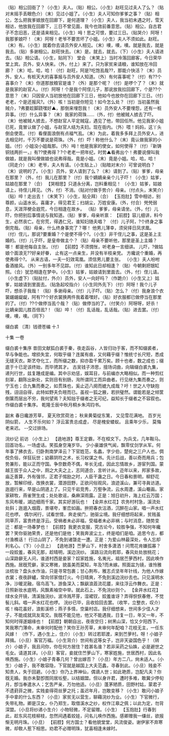 <!-- { "loadSidebar": true } -->
（贴）相公回衙了？（小生）夫人。（贴）相公。（小生）赵旺见过夫人了么？（贴对末摇手丢眼色介）（末）见过小姐了。（小生）夫人可知你爹爹之事？（贴）相公，怎么把我爹娘放在回廊下，是何道理？（小生）夫人，我当初未遇之时，雪天相访，他放我在回廊下，三日不曾见面，我今也效前番意思。（贴）相公，自古君子不念旧恶，还是请来相见。（小生）呣！思之可恨，要过三日。（贴哭介）阿呀！我那爹娘吓！（末）阿呀！老爷不要苦坏了小姐。（小生）夫人不须如此。赵旺。（末）有。（小生）就着你去请员外安人相见。（末）噢，噢，噢。就是我去，就是我去。（贴）多谢相公。赵旺快去。（末）是。就去，就去。（下）（小生）夫人请进去。（贴）相公请。（小生，贴同下）
堂会
（末笑上）当时冷落回廊客，今日荣华堂上宾。员外，安人快来。（外，付上）来了。只为家贫来请粮，谁知放在冷回廊？（末）哈，哈，哈！（付）赵旺，阿是?吃饱厾哉??，那能介快活？（末）员外，安人，有桩天大的喜事报与员外安人知道。（外）有何喜事呢？（付）有??个喜事介？（末）你道那放粮官是谁？（外）是那个呢？（付）是啰个了？（末）就是我家的赵官人。（付）阿呀！个是我个阿侄儿子，那说放我拉回廊下，个是??个意思？（末）只因安人当初放他在回廊下三日，他如今也放你在回廊下三日。（付）老老，个是还报风?。（外）咳！当初是你短见！如今怎么处？（付）当初虽然我贼介，?弗要趁脚跷嘿好▲，那倒来埋怨我！（末）员外安人不要埋怨，还有一桩异事。（付）什么异事？（末）我家的荷珠......（外，付）他被贼人掳去了吓。（末）他被贼人掳去，不想赵官人平定贼寇，遇见了他，带回任所。他见我家小姐已死，竟冒认做了小姐，与赵官人结为夫妇。现在衙内。（外）喂！妈妈，这丫头倒会使乖。（付）看俚面浪倒有点福气厾。（末）为此，着我多多拜上员外安人，进去相见时，千万不要说是荷珠。（外，付）吓！称他什么？（末）竟认做我家的小姐。（付）小姐没小姐哉那。（外）呣！他是我家的使女，如何使得？（付）『新铸铜钱两折一，』有??使弗得？?个老老一把年纪，时势▲看弗出个！弗要说俚叫我做娘，就是我叫俚做娘也说弗得哉。竟是小姐。（末）竟是小姐。哈，哈，哈！（同走介）（末）老爷，夫人有请。（小生贴上，）（贴暗对末介）可曾说明白？（末）说明的了。（小生）员外，安人请到了么？（末）请到了。（贴）爹爹，母亲在那里？（外，付）我儿在那里？（付）我个嫡嫡亲亲个儿子吓！（小生）姑爹，姑娘在那里？（合）
【哭相思】只道永分离，岂料重相见！
（小生）姑爹，姑娘请上，待侄儿拜见。（外，付）不消。（贴对付做手势介）母亲。（付点头，末笑介）（贴）啐！走出去！（末笑下）（小生，贴仝拜）（合）
【玉抱肚】雪中相访，别尊颜，山遥水长。喜庸才，得见君王；扫胡尘，万姓安康。（外，付合）焭焭弱息，天涯萍梗会遐荒，今日相逢在故乡。
（贴）爹爹，母亲请坐。（外，付）儿吓，你把别后事情说与我知道。（贴）爹爹，母亲听禀：
【前腔】容儿细讲，料今生，必然丧亡。在穷荒，得遇仁兄，谁知妇随夫唱？
（付）儿子阿，?个终身之事倒完哉。（贴）母亲，什么终身事完了？哪！
他男儿薄幸，须臾择日凤求凰。
（付）侄儿，那说?要重婚？个是使不得个?。（小生）非干侄儿之事，这是圣上主婚的。（付）儿子吓，是皇帝做主个？（贴）母亲不要听他，那里是圣上主婚？哪！
都是他每自主张。（付）
【前腔】不须惆怅，听老身一言细讲。
儿吓，?做姑娘个面浪无??好亲好眷，
止有这一点亲生，并没有半枝亲党。
方纔说个重婚，再使弗得个?。
从来古语，一夫一妇效鸾凰。须信男儿要主张。
（小生）夫人吩咐备酒接风。（外）一别多年不见踪。（付）谁知此日却相逢？（贴）今朝剩把银缸照。（合）犹恐相逢在梦中。（小生）姑爹，姑娘请到里面去。（外，付）侄儿请。（小生虚下）（贴扯付，外介）员外，安人一向好吗？（作跪介）（小生又上）姑爹，姑娘请到里面去。（贴急起咬指介）（小生同外先下）（付）阿呀！我个儿子吓，想杀子我哉！（贴）多谢母亲。（付）儿子吓。（贴）怎么？（付）我身浪个衣裳龌龌龊龊，阿有??个好衣裳换两件我着着嘿好。（贴）好衣服都已做停当在那里的了。（付）??个做停当厾个哉？（贴）做停当的了。（付笑介）阿呀呀，好杀！比嫡亲囡儿胜百倍厾?！（贴）啐！（付）乱话哉，乱话哉。（贴）进去罢。（付）噢，噢，噢。（同下）

缀白裘 〔清〕钱德苍编 十.1

十集 
一卷
 
缀白裘十集序
昔田文献狐白裘于秦，夜走函谷，人皆归功于客，而不知缀裘者，早与争能也。增损失宜，何取乎缀？连属有痕，又何藉乎缀？惟统寸长尺短，悉成无缝天衣。斯艺夺化工，而所缀之数，抑亦盈千累万矣。顾十也者，数之成也；缀底于十已足该终始，而毕骋其才。
古吴钱子沛思，擅场词曲，向辑缀白裘九集，递刋行世，兹复踵成是编。其中示劝惩，娱耳目，与前编亦大略相似。而一种剪红刻翠，翻陈出新处，实则目有别肠，洵所谓同工而异曲者。行见继九集而奏之，则宁玉也；合九集而奏之，如贯珠也，奚止迈八阕而媲九成哉？吁！世之人守缺抱残，诩诩自得，此特如野夫负暄而已。虽视一狐之腋，若拱璧然。谓能若是之倾筐倒箧而层出不穷，我何望焉？夫知拙于缀者之无可纪，益知长于缀者之不容叙也。作缀白裘十集序。
乾隆壬辰中秋月桐乡朱鸿钧书。
 
副末
春日纔游芳草，
夏天欣赏荷池；
秋来黄菊绽东篱，
又见雪花满地。
百岁光阴似箭，
人生不乐何如？
浮云富贵总成虚，
尽是槐安蝼蚁。
且乘年少乐，
莫悔老来迟。
--交过排场。
 
浣纱记
前访
（小生上）
【遶地游】尊王定霸，不在桓文下。为兵戈，几年鞍马。回首功名，一场虚话。笑孤身空淹岁华。
少小豪雄侠气闻，飘零仗剑学从军。何年事了拂衣去，归卧荆南梦泽云？下官姓范，名蠡，字少伯，楚宛之三户人也。倜傥负俗，佯狂玩世；幼慕阴符之术，长习权谋之书。先计后战，善以奇而用兵；包势兼形，能以正而守国。争奈数奇不偶，年长无成，因此忘情故乡，游宦列国。蒙越王拔于众人之中，厕之大夫之上，志同道合，言听计从。迩年以来，邦家多故，庙乏善算，外有强邻，正君子惕励之时，人臣干蛊之日。今日春和景明，柳舒花放，暂解印绶，改换衣裳，潜游田野，正欲问俗观风，浪迹溪山，兼可寻眞访道。迤逦行来，早是山阴道上了。只见千岩竞秀，万壑争流，云水周遭，溪山罨画。家家耕牧，燕雀贺生成；处处歌谣，桑麻深雨露。正是：旭日初升，海上红云万国；东风布暖，湖边细雨千家。其实好游玩也！
【金井水红花】农务村村急，溪流处处斜；迤逦入烟霞，景堪夸，峯峦如画。拚把春衣沽酒，沉醉在山家。唱一声水红花也啰。
偶尔闲行，试看世情，奔走侯门，驰驱尘境。我仔细想将起来，贫贱虽同草芥，富贵终是浮云。受祸者未必非福，受福者未必非祸；与时消息，随势变迁：都是一场春梦也！
【前腔】我更衣变服，究古论今，较胜争强，不知何年纔罢？笑你驱驰荣贵，还是他们是他；笑我奔波尘土，终是咱们是咱。追思今古，都付渔樵话！
行过山阴了，不免到诸曁走一遭。正是：为爱山林最深处，令人忘却利名心。（下）（小旦上）
【遶地游】苎萝山下，村舍多潇洒！问莺花肯嫌孤寡？一段姣羞，春风无那，趁晴明，溪边浣纱。
溪路沿流向若耶，春风处处放桃花；山深路僻无人问，谁道村西是妾家？奴家姓施，名夷光，祖居苎萝西村，因此唤作西施。居旣荒僻，家又寒微，貌虽美而莫知，年及?而未嫁。照面盆为镜，谁怜雅淡梳妆？盘头水作油，只是寻常包裹；甘心荆布，雅志贞坚年年针线，为他人作嫁衣裳；夜夜辟纑，常向邻家借灯火。今日晴爽，不免到溪边浣纱去也。只见溪明水净，沙暖泥融，宿鸟高飞，游鱼深入；飘飖浪蕋流花靥，来往浮云作舞衣。正是：日照新妆水底明，风飘素袖空中举。就此石上，不免浣纱则个。
【金井水红花】绿水全开镜，清溪独浣纱。波冷溅芹芽，湿裙钗，姣羞谁讶？弄得恹恹春倦，不觉髻儿斜。唱一声水红花也啰。
浣纱已毕，且收拾回去罢。（收竿，立整衣，叹介）咳！梅花虽好，浪影溪桥；燕子多情，空巢村店。我仔细想来，世间多少佳人才子，不能成就凤友鸾交。我旣不能见他，他又不能遇我，日复一日，年又一年，不知何时得遂姻缘也！
【前腔】朝朝自出，夜夜空归；树黑山深，恰又夕阳西下。笑我寒门薄命，未审何时配他？笑你王孙芳草，未审何年配咱？花枝无主，一任东风嫁！
（作下，遇小生上，住介）（小生）转过若耶渡，来到苎萝村。呀！小娘子拜揖。（小旦）客官万福。（小生背介）世间有这等女子，岂非天姿国色乎！（转介）小娘子，我且问你，你在何方居住？姓甚名谁？若非采药之仙姝，必是避世之毛女。请道其详。（小旦）客官，妾就住苎萝山下，寒家姓施，世居西村，因此名唤西施。（小生）小娘子青春几何？曾出嫁否？（小旦）年方二八，尙未适人。（小生）小娘子，我不敢容隐，下官就是越国上大夫范蠡，寻春到此。（小旦）贱妾不知贵人，失于回避。（小生）你乃上界神仙，偶谪人世；如此艳质，岂配凡夫？你旣无婚。我亦未娶卽图同居坵壑，以结姻盟。但以身许君，遭时多难，敢冀少停旬月，卽当奉遣氷人；乞吿严亲，万勿他适。（小旦）蓬茅陋质，田野村姑，蒙君子不遗葑菲之微，实贱妾得荷丝萝之托；虽迟年月，岂敢变移？（小生）敢问小娘子手中拿的什么东西？（小旦）家贫无以营生，聊藉浣纱为业。（小生）下官微行，失带礼物。卿是汉女，仆乃郑生，取借溪水之纱，权作江皋之佩；以此为定，勿背深盟。（小旦将纱递小生介）小物轻微，不足留赠。（小生）
【玉抱肚】行春到此，趁东风花枝柳枝，忽然间遇着姣娃，问名儿唤作西施。感卿赠我一缣丝，欲报惭无明月珠。（小旦）
【前腔】何方国士？看他貌堂堂，风流俊姿。谢伊家不弃寒微，却敎人惹下相思。劝君不必赠明珠，犹喜相逢未嫁时。
